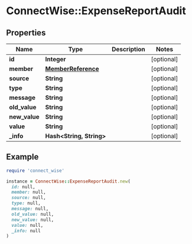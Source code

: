 # ConnectWise::ExpenseReportAudit

## Properties

| Name | Type | Description | Notes |
| ---- | ---- | ----------- | ----- |
| **id** | **Integer** |  | [optional] |
| **member** | [**MemberReference**](MemberReference.md) |  | [optional] |
| **source** | **String** |  | [optional] |
| **type** | **String** |  | [optional] |
| **message** | **String** |  | [optional] |
| **old_value** | **String** |  | [optional] |
| **new_value** | **String** |  | [optional] |
| **value** | **String** |  | [optional] |
| **_info** | **Hash&lt;String, String&gt;** |  | [optional] |

## Example

```ruby
require 'connect_wise'

instance = ConnectWise::ExpenseReportAudit.new(
  id: null,
  member: null,
  source: null,
  type: null,
  message: null,
  old_value: null,
  new_value: null,
  value: null,
  _info: null
)
```

